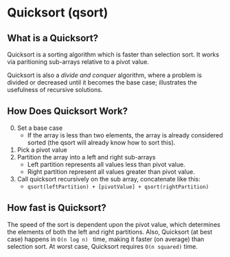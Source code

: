 # Quicksort (qsort)

## What is a Quicksort?
Quicksort is a sorting algorithm which is faster than selection sort. It works via paritioning sub-arrays relative to a pivot value. 

Quicksort is also a _divide and conquer_ algorithm, where a problem is divided or decreased until it becomes the base case; illustrates the usefulness of recursive solutions.

## How Does Quicksort Work?
0. Set a base case
    - If the array is less than two elements, the array is already considered sorted (the qsort will already know how to sort this).
1. Pick a pivot value
2. Partition the array into a left and right sub-arrays
	- Left partition represents all values less than pivot value.
	- Right partition represent all values greater than pivot value.
3. Call quicksort recursively on the sub array, concatenate like this:
    - `qsort(leftPartition) + [pivotValue] + qsort(rightPartition)`

## How fast is Quicksort?
The speed of the sort is dependent upon the pivot value, which determines the elements of both the left and right partitions. Also, Quicksort (at best case) happens in `O(n log n) ` time, making it faster (on average) than selection sort. At worst case, Quicksort requires `O(n squared)` time.